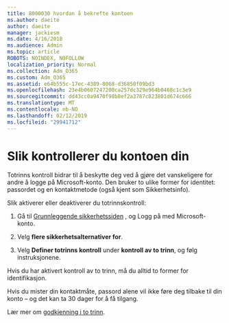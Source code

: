 ```yaml
---
title: 8000030 hvordan å bekrefte kontoen
ms.author: daeite
author: daeite
manager: jackiesm
ms.date: 4/16/2018
ms.audience: Admin
ms.topic: article
ROBOTS: NOINDEX, NOFOLLOW
localization_priority: Normal
ms.collection: Adm_O365
ms.custom: Adm_O365
ms.assetid: e64b555c-17ec-4389-8068-d36850f09bd3
ms.openlocfilehash: 23e4b0607247200ca257dc329e964b0468c1c3e9
ms.sourcegitcommit: dd43cc0a9470f98b8ef2a3787c823801d674c666
ms.translationtype: MT
ms.contentlocale: nb-NO
ms.lasthandoff: 02/12/2019
ms.locfileid: "29941712"
---
```

# <a name="how-to-verify-your-account"></a>Slik kontrollerer du kontoen din

Totrinns kontroll bidrar til å beskytte deg ved å gjøre det vanskeligere for andre å logge på Microsoft-konto. Den bruker to ulike former for identitet: passordet og en kontaktmetode (også kjent som Sikkerhetsinfo). 
  
Slik aktiverer eller deaktiverer du totrinnskontroll:
  
1. Gå til [Grunnleggende sikkerhetssiden](https://go.microsoft.com/fwlink/?linkid=842325) , og Logg på med Microsoft-konto. 
    
2. Velg **flere sikkerhetsalternativer for**. 
    
3. Velg **Definer totrinns kontroll** under **kontroll av to trinn**, og følg instruksjonene. 
    
Hvis du har aktivert kontroll av to trinn, må du alltid to former for identifikasjon.
  
Hvis du mister din kontaktmåte, passord alene vil ikke føre deg tilbake til din konto – og det kan ta 30 dager for å få tilgang. 
  
Lær mer om [godkjenning i to trinn](https://go.microsoft.com/fwlink/?linkid=872270).
  

